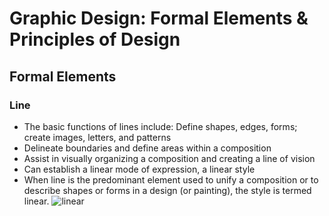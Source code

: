 # Graphic Design: Formal Elements & Principles of Design
## Formal Elements
### Line
- The basic functions of lines include: Define shapes, edges, forms; create images, letters, and patterns
- Delineate boundaries and define areas within a composition
- Assist in visually organizing a composition and creating a line of vision 
- Can establish a linear mode of expression, a linear style
- When line is the predominant element used to unify a composition or to describe shapes or forms in a design (or painting), the style is termed linear.
![linear](./linear.avif "linear")
